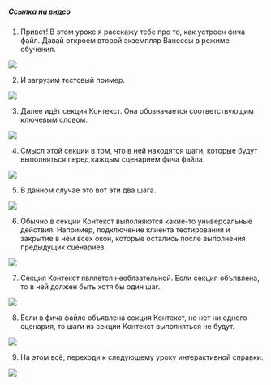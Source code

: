 ﻿##### [Ссылка на видео](https://youtu.be/UJdXz-RFLjg)

001. Привет! В этом уроке я расскажу тебе про то, как устроен фича файл. Давай откроем второй экземпляр Ванессы в режиме обучения.

![](https://vanessa-files.do.bit-erp.ru/Doc/1.2.041.1/MD/Глава03/images/000_КакУстроенFeatureФайлСекцияКонтекст.png)

002. И загрузим тестовый пример.

![](https://vanessa-files.do.bit-erp.ru/Doc/1.2.041.1/MD/Глава03/images/005_КакУстроенFeatureФайлСекцияКонтекст.png)

003. Далее идёт секция Контекст. Она обозначается соответствующим ключевым словом.

![](https://vanessa-files.do.bit-erp.ru/Doc/1.2.041.1/MD/Глава03/images/008_КакУстроенFeatureФайлСекцияКонтекст.png)

004. Смысл этой секции в том, что в ней находятся шаги, которые будут выполняться перед каждым сценарием фича файла.

![](https://vanessa-files.do.bit-erp.ru/Doc/1.2.041.1/MD/Глава03/images/011_КакУстроенFeatureФайлСекцияКонтекст.png)

005. В данном случае это вот эти два шага.

![](https://vanessa-files.do.bit-erp.ru/Doc/1.2.041.1/MD/Глава03/images/014_КакУстроенFeatureФайлСекцияКонтекст.png)

006. Обычно в секции Контекст выполняются какие-то универсальные действия. Например, подключение клиента тестирования и закрытие в нём всех окон, которые остались после выполнения предыдущих сценариев.

![](https://vanessa-files.do.bit-erp.ru/Doc/1.2.041.1/MD/Глава03/images/017_КакУстроенFeatureФайлСекцияКонтекст.png)

007. Секция Контекст является необязательной. Если секция объявлена, то в ней должен быть хотя бы один шаг.

![](https://vanessa-files.do.bit-erp.ru/Doc/1.2.041.1/MD/Глава03/images/018_КакУстроенFeatureФайлСекцияКонтекст.png)

008. Если в фича файле объявлена секция Контекст, но нет ни одного сценария, то шаги из секции Контекст выполняться не будут.

![](https://vanessa-files.do.bit-erp.ru/Doc/1.2.041.1/MD/Глава03/images/019_КакУстроенFeatureФайлСекцияКонтекст.png)

009. На этом всё, переходи к следующему уроку интерактивной справки.

![](https://vanessa-files.do.bit-erp.ru/Doc/1.2.041.1/MD/Глава03/images/020_КакУстроенFeatureФайлСекцияКонтекст.png)
